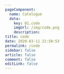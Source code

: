 ```yaml
---
pageComponent: 
  name: Catalogue
  data: 
    key: 01.code
    imgUrl: /img/code.png
    description: 
title: code
date: 2020-03-11 21:50:53
permalink: /code
sidebar: false
article: false
comment: false
editLink: false
---
```


